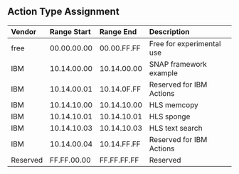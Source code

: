 ## Action Type Assignment
Vendor | Range Start | Range End | Description
:--- | :--- | :--- | :---
free | 00.00.00.00 | 00.00.FF.FF | Free for experimental use
IBM | 10.14.00.00 | 10.14.00.00 | SNAP framework example
IBM | 10.14.00.01 | 10.14.0F.FF | Reserved for IBM Actions
IBM | 10.14.10.00 | 10.14.10.00 | HLS memcopy
IBM | 10.14.10.01 | 10.14.10.01 | HLS sponge
IBM | 10.14.10.03 | 10.14.10.03 | HLS text search
IBM | 10.14.00.04 | 10.14.FF.FF | Reserved for IBM Actions
Reserved | FF.FF.00.00 | FF.FF.FF.FF | Reserved

